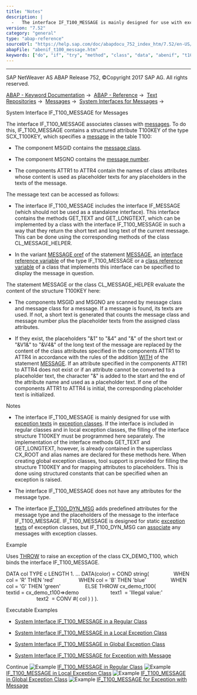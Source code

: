 ```yaml
---
title: "Notes"
description: |
  -   The interface IF_T100_MESSAGE is mainly designed for use with exception texts(https://help.sap.com/doc/abapdocu_752_index_htm/7.52/en-US/abenexception_texts.htm) in exception classes(https://help.sap.com/doc/abapdocu_752_index_htm/7.52/en-US/abenexception_class_glosry.htm 'Glossary Entry')
version: "7.52"
category: "general"
type: "abap-reference"
sourceUrl: "https://help.sap.com/doc/abapdocu_752_index_htm/7.52/en-US/abenif_t100_message.htm"
abapFile: "abenif_t100_message.htm"
keywords: ["do", "if", "try", "method", "class", "data", "abenif", "t100", "message"]
---
```


* * *

SAP NetWeaver AS ABAP Release 752, ©Copyright 2017 SAP AG. All rights reserved.

[ABAP - Keyword Documentation](https://help.sap.com/doc/abapdocu_752_index_htm/7.52/en-US/abenabap.htm) →  [ABAP - Reference](https://help.sap.com/doc/abapdocu_752_index_htm/7.52/en-US/abenabap_reference.htm) →  [Text Repositories](https://help.sap.com/doc/abapdocu_752_index_htm/7.52/en-US/abenabap_texts.htm) →  [Messages](https://help.sap.com/doc/abapdocu_752_index_htm/7.52/en-US/abenabap_messages.htm) →  [System Interfaces for Messages](https://help.sap.com/doc/abapdocu_752_index_htm/7.52/en-US/abenmessage_interfaces.htm) → 

System Interface IF\_T100\_MESSAGE for Messages

The interface IF\_T100\_MESSAGE associates classes with [messages](https://help.sap.com/doc/abapdocu_752_index_htm/7.52/en-US/abenmessage_glosry.htm "Glossary Entry"). To do this, IF\_T100\_MESSAGE contains a structured attribute T100KEY of the type SCX\_T100KEY, which specifies a [message](https://help.sap.com/doc/abapdocu_752_index_htm/7.52/en-US/abenmessage_glosry.htm "Glossary Entry") in the table T100:

-   The component MSGID contains the [message class](https://help.sap.com/doc/abapdocu_752_index_htm/7.52/en-US/abenmessage_class_glosry.htm "Glossary Entry").

-   The component MSGNO contains the [message number](https://help.sap.com/doc/abapdocu_752_index_htm/7.52/en-US/abenmessage_number_glosry.htm "Glossary Entry").

-   The components ATTR1 to ATTR4 contain the names of class attributes whose content is used as placeholder texts for any placeholders in the texts of the message.

The message text can be accessed as follows:

-   The interface IF\_T100\_MESSAGE includes the interface IF\_MESSAGE (which should not be used as a standalone interface). This interface contains the methods GET\_TEXT and GET\_LONGTEXT, which can be implemented by a class with the interface IF\_T100\_MESSAGE in such a way that they return the short text and long text of the current message. This can be done using the corresponding methods of the class CL\_MESSAGE\_HELPER.

-   In the variant [MESSAGE oref](https://help.sap.com/doc/abapdocu_752_index_htm/7.52/en-US/abapmessage_msg.htm) of the statement [MESSAGE](https://help.sap.com/doc/abapdocu_752_index_htm/7.52/en-US/abapmessage.htm), an [interface reference variable](https://help.sap.com/doc/abapdocu_752_index_htm/7.52/en-US/abeninterface_ref_variable_glosry.htm "Glossary Entry") of the type IF\_T100\_MESSAGE or a [class reference variable](https://help.sap.com/doc/abapdocu_752_index_htm/7.52/en-US/abenclass_reference_variabl_glosry.htm "Glossary Entry") of a class that implements this interface can be specified to display the message in question.

The statement MESSAGE or the class CL\_MESSAGE\_HELPER evaluate the content of the structure T100KEY here:

-   The components MSGID and MSGNO are scanned by message class and message class for a message. If a message is found, its texts are used. If not, a short text is generated that counts the message class and message number plus the placeholder texts from the assigned class attributes.

-   If they exist, the placeholders "&1" to "&4" and "&" of the short text or "&V1&" to "&V4&" of the long text of the message are replaced by the content of the class attributes specified in the components ATTR1 to ATTR4 in accordance with the rules of the addition [WITH](https://help.sap.com/doc/abapdocu_752_index_htm/7.52/en-US/abapmessage.htm) of the statement [MESSAGE](https://help.sap.com/doc/abapdocu_752_index_htm/7.52/en-US/abapmessage.htm). If an attribute specified in the components ATTR1 to ATTR4 does not exist or if an attribute cannot be converted to a placeholder text, the character "&" is added to the start and the end of the attribute name and used as a placeholder text. If one of the components ATTR1 to ATTR4 is initial, the corresponding placeholder text is initialized‎.

Notes

-   The interface IF\_T100\_MESSAGE is mainly designed for use with [exception texts](https://help.sap.com/doc/abapdocu_752_index_htm/7.52/en-US/abenexception_texts.htm) in [exception classes](https://help.sap.com/doc/abapdocu_752_index_htm/7.52/en-US/abenexception_class_glosry.htm "Glossary Entry"). If the interface is included in regular classes and in local exception classes, the filling of the interface structure T100KEY must be programmed here separately. The implementation of the interface methods GET\_TEXT and GET\_LONGTEXT, however, is already contained in the superclass CX\_ROOT and alias names are declared for these methods here. When creating global exception classes, tool support is provided for filling the structure T100KEY and for mapping attributes to placeholders. This is done using structured constants that can be specified when an exception is raised.

-   The interface IF\_T100\_MESSAGE does not have any attributes for the message type.

-   The interface [IF\_T100\_DYN\_MSG](https://help.sap.com/doc/abapdocu_752_index_htm/7.52/en-US/abenif_t100_dyn_msg.htm) adds predefined attributes for the message type and the placeholders of the message to the interface IF\_T100\_MESSAGE. IF\_T100\_MESSAGE is designed for static [exception texts](https://help.sap.com/doc/abapdocu_752_index_htm/7.52/en-US/abenexception_texts.htm) of exception classes, but IF\_T100\_DYN\_MSG can [associate](https://help.sap.com/doc/abapdocu_752_index_htm/7.52/en-US/abenmessage_exceptions.htm) any messages with exception classes.

Example

Uses [THROW](https://help.sap.com/doc/abapdocu_752_index_htm/7.52/en-US/abenconditional_expression_result.htm) to raise an exception of the class CX\_DEMO\_T100, which binds the interface IF\_T100\_MESSAGE.

DATA col TYPE c LENGTH 1.
...
DATA(color) = COND string(
                WHEN col = 'R' THEN 'red'
                WHEN col = 'B' THEN 'blue'
                WHEN col = 'G' THEN 'green'
                ELSE THROW cx\_demo\_t100(
                     textid = cx\_demo\_t100=>demo
                     text1  = 'Illegal value:'
                     text2  = CONV #( col ) ) ).

Executable Examples

-   [System Interface IF\_T100\_MESSAGE in a Regular Class](https://help.sap.com/doc/abapdocu_752_index_htm/7.52/en-US/abenif_t100_message_abexa.htm)

-   [System Interface IF\_T100\_MESSAGE in a Local Exception Class](https://help.sap.com/doc/abapdocu_752_index_htm/7.52/en-US/abenmessage_interface_abexa.htm)

-   [System Interface IF\_T100\_MESSAGE in Global Exception Class](https://help.sap.com/doc/abapdocu_752_index_htm/7.52/en-US/abenmessage_interface_global_abexa.htm)

-   [System Interface IF\_T100\_MESSAGE for Exception with Message](https://help.sap.com/doc/abapdocu_752_index_htm/7.52/en-US/abenmessage_interface_reuse_abexa.htm)

Continue
![Example](exa.gif "Example") [IF\_T100\_MESSAGE in Regular Class](https://help.sap.com/doc/abapdocu_752_index_htm/7.52/en-US/abenif_t100_message_abexa.htm)
![Example](exa.gif "Example") [IF\_T100\_MESSAGE in Local Exception Class](https://help.sap.com/doc/abapdocu_752_index_htm/7.52/en-US/abenmessage_interface_abexa.htm)
![Example](exa.gif "Example") [IF\_T100\_MESSAGE in Global Exception Class](https://help.sap.com/doc/abapdocu_752_index_htm/7.52/en-US/abenmessage_interface_global_abexa.htm)
![Example](exa.gif "Example") [IF\_T100\_MESSAGE for Exception with Message](https://help.sap.com/doc/abapdocu_752_index_htm/7.52/en-US/abenmessage_interface_reuse_abexa.htm)